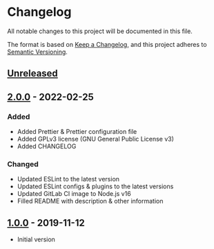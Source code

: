 # Changelog

All notable changes to this project will be documented in this file.

The format is based on [Keep a Changelog](https://keepachangelog.com/en/1.0.0/),
and this project adheres to
[Semantic Versioning](https://semver.org/spec/v2.0.0.html).

## [Unreleased]

## [2.0.0] - 2022-02-25

### Added

-   Added Prettier & Prettier configuration file
-   Added GPLv3 license (GNU General Public License v3)
-   Added CHANGELOG

### Changed

-   Updated ESLint to the latest version
-   Updated ESLint configs & plugins to the latest versions
-   Updated GitLab CI image to Node.js v16
-   Filled README with description & other information

## [1.0.0] - 2019-11-12

-   Initial version

[unreleased]:
    https://gitlab.nic.cz/turris/reforis/eslint-config-reforis/-/compare/v2.0.0...master
[2.0.0]:
    https://gitlab.nic.cz/turris/reforis/eslint-config-reforis/-/compare/v1.0.0...v2.0.0
[1.0.0]:
    https://gitlab.nic.cz/turris/reforis/eslint-config-reforis/-/tags/v1.0.0
